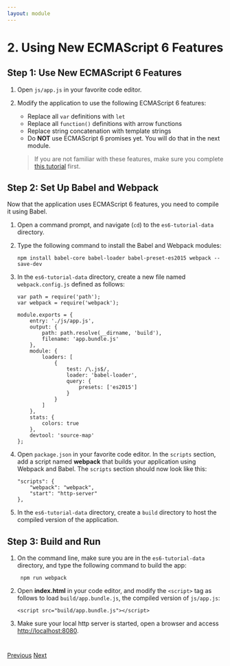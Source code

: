 ```yaml
---
layout: module
---
```

# 2. Using New ECMAScript 6 Features

## Step 1: Use New ECMAScript 6 Features

1. Open `js/app.js` in your favorite code editor.

1. Modify the application to use the following ECMAScript 6 features:
    - Replace all `var` definitions with `let`
    - Replace all `function()` definitions with arrow functions
    - Replace string concatenation with template strings
    - Do **NOT** use ECMAScript 6 promises yet. You will do that in the next module.
    
    > If you are not familiar with these features, make sure you complete [this tutorial](http://ccoenraets.github.io/es6-tutorial/) first.

## Step 2: Set Up Babel and Webpack

Now that the application uses ECMAScript 6 features, you need to compile it using Babel.

1. Open a command prompt, and navigate (`cd`) to the `es6-tutorial-data` directory.

1. Type the following command to install the Babel and Webpack modules:

	```
	npm install babel-core babel-loader babel-preset-es2015 webpack --save-dev
	```

1. In the `es6-tutorial-data` directory, create a new file named `webpack.config.js` defined as follows:
     
     ```
     var path = require('path');
     var webpack = require('webpack');
     
     module.exports = {
         entry: './js/app.js',
         output: {
             path: path.resolve(__dirname, 'build'),
             filename: 'app.bundle.js'
         },
         module: {
             loaders: [
                 {
                     test: /\.js$/,
                     loader: 'babel-loader',
                     query: {
                         presets: ['es2015']
                     }
                 }
             ]
         },
         stats: {
             colors: true
         },
         devtool: 'source-map'
     };
     ```
	
	
1. Open `package.json` in your favorite code editor. In the `scripts` section, add a script named **webpack** that builds your application using Webpack and Babel. The `scripts` section should now look like this:

	```
	"scripts": {
        "webpack": "webpack",
		"start": "http-server"
	},
	```

1. In the `es6-tutorial-data` directory, create a `build` directory to host the compiled version of the application.
	
## Step 3: Build and Run	

1. On the command line, make sure you are in the `es6-tutorial-data` directory, and type the following command to build the app:

	```
	 npm run webpack
	```

1. Open **index.html** in your code editor, and modify the ```<script>``` tag as follows to load `build/app.bundle.js`, the compiled version of `js/app.js`:

	```
	<script src="build/app.bundle.js"></script>
	```

1. Make sure your local http server is started, open a browser and access [http://localhost:8080](http://localhost:8080).


<div class="row" style="margin-top:40px;">
<div class="col-sm-12">
<a href="ecmascript6-setup.html" class="btn btn-default"><i class="glyphicon glyphicon-chevron-left"></i> Previous</a>
<a href="ecmascript6-promisify.html" class="btn btn-default pull-right">Next <i class="glyphicon glyphicon-chevron-right"></i></a>
</div>
</div>